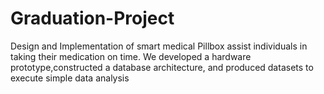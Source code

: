 # Graduation-Project
Design and Implementation of smart medical Pillbox assist individuals in taking their medication on time.
We developed a hardware prototype,constructed a database architecture, and produced datasets to execute simple data analysis
